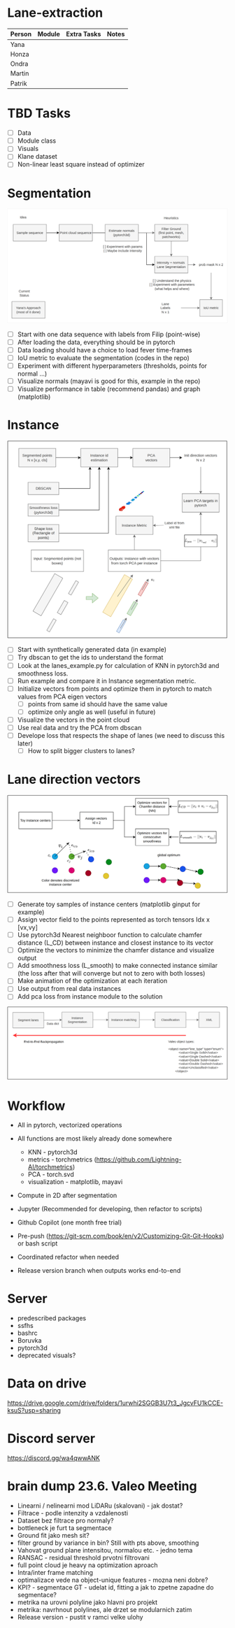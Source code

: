 # Lane-extraction


| Person | Module | Extra Tasks | Notes | 
|--------|:------:|------------:|------:|
| Yana   |        |             |       |
| Honza  |        |             |       |
| Ondra  |        |             |       |
| Martin |        |             |       |
| Patrik |        |             |       |

# TBD Tasks
- [ ] Data
- [ ] Module class
- [ ] Visuals
- [ ] Klane dataset
- [ ] Non-linear least square instead of optimizer

# Segmentation
![alt text](schemes/images/segmentation.png)

- [ ] Start with one data sequence with labels from Filip (point-wise)
- [ ] After loading the data, everything should be in pytorch
- [ ] Data loading should have a choice to load fever time-frames
- [ ] IoU metric to evaluate the segmentation (codes in the repo)
- [ ] Experiment with different hyperparameters (thresholds, points for normal ...) 
- [ ] Visualize normals (mayavi is good for this, example in the repo)
- [ ] Visualize performance in table (recommend pandas) and graph (matplotlib)

# Instance
![alt text](schemes/images/instance.png)

- [ ] Start with synthetically generated data (in example)
- [ ] Try dbscan to get the ids to understand the format
- [ ] Look at the lanes_example.py for calculation of KNN in pytorch3d and smoothness loss.
- [ ] Run example and compare it in Instance segmentation metric.
- [ ] Initialize vectors from points and optimize them in pytorch to match values from PCA eigen vectors
  - [ ] points from same id should have the same value
  - [ ] optimize only angle as well (useful in future)
  
- [ ] Visualize the vectors in the point cloud
- [ ] Use real data and try the PCA from dbscan
- [ ] Develope loss that respects the shape of lanes (we need to discuss this later)
    - [ ] How to split bigger clusters to lanes?
  
# Lane direction vectors
![alt text](schemes/images/instance_matching.png)

- [ ] Generate toy samples of instance centers (matplotlib ginput for example)
- [ ] Assign vector field to the points represented as torch tensors Idx x [vx,vy]
- [ ] Use pytorch3d Nearest neighboor function to calculate chamfer distance (L_CD) between instance and closest instance to its vector
- [ ] Optimize the vectors to minimize the chamfer distance and visualize output
- [ ] Add smoothness loss (L_smooth) to make connected instance similar (the loss after that will converge but not to zero with both losses)
- [ ] Make animation of the optimization at each iteration
- [ ] Use output from real data instances
- [ ] Add pca loss from instance module to the solution

![alt text](schemes/images/lanes_method.png)

# Workflow
- All in pytorch, vectorized operations
- All functions are most likely already done somewhere
  - KNN - pytorch3d
  - metrics - torchmetrics (https://github.com/Lightning-AI/torchmetrics)
  - PCA - torch.svd
  - visualization - matplotlib, mayavi
    
- Compute in 2D after segmentation
- Jupyter (Recommended for developing, then refactor to scripts)
- Github Copilot (one month free trial)
- Pre-push (https://git-scm.com/book/en/v2/Customizing-Git-Git-Hooks) or bash script
- Coordinated refactor when needed
- Release version branch when outputs works end-to-end 

# Server
- predescribed packages
- ssfhs
- bashrc
- Boruvka
- pytorch3d
- deprecated visuals?
 
# Data on drive 
https://drive.google.com/drive/folders/1urwhi2SGGB3U7t3_JgcvFU1kCCE-ksuS?usp=sharing


# Discord server
https://discord.gg/wa4qwwANK

# brain dump 23.6. Valeo Meeting

- Linearni / nelinearni mod LiDARu (skalovani) - jak dostat?
- Filtrace - podle intenzity a vzdalenosti
- Dataset bez filtrace pro normaly?
- bottleneck je furt ta segmentace
- Ground fit jako mesh sit?
- filter ground by variance in bin? Still with pts above, smoothing
- Vahovat ground plane intensitou, normalou etc. - jedno tema
- RANSAC - residual threshold prvotni filtrovani
- full point cloud je heavy na optimization aproach
- Intra/inter frame matching
- optimalizace vede na object-unique features - mozna neni dobre?
- KPI? - segmentace GT - udelat id, fitting a jak to zpetne zapadne do segmentace?
- metrika na urovni polyline jako hlavni pro projekt
- metrika: navrhnout polylines, ale drzet se modularnich zatim
- Release version - pustit v ramci velke ulohy
